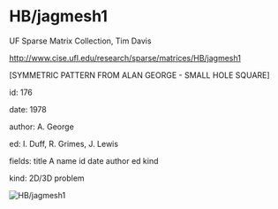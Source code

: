 # HB/jagmesh1

 UF Sparse Matrix Collection, Tim Davis

 http://www.cise.ufl.edu/research/sparse/matrices/HB/jagmesh1

 [SYMMETRIC PATTERN FROM ALAN GEORGE - SMALL HOLE SQUARE]

 id: 176

 date: 1978

 author: A. George

 ed: I. Duff, R. Grimes, J. Lewis

 fields: title A name id date author ed kind

 kind: 2D/3D problem

![HB/jagmesh1](http://yifanhu.net/GALLERY/GRAPHS/GIF_SMALL/HB@jagmesh1.gif)
